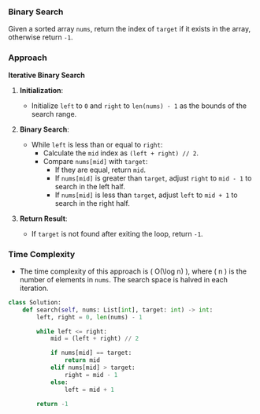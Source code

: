 
### Binary Search

Given a sorted array `nums`, return the index of `target` if it exists in the array, otherwise return `-1`.

### Approach

**Iterative Binary Search**

1. **Initialization**:
   - Initialize `left` to `0` and `right` to `len(nums) - 1` as the bounds of the search range.

2. **Binary Search**:
   - While `left` is less than or equal to `right`:
     - Calculate the `mid` index as `(left + right) // 2`.
     - Compare `nums[mid]` with `target`:
       - If they are equal, return `mid`.
       - If `nums[mid]` is greater than `target`, adjust `right` to `mid - 1` to search in the left half.
       - If `nums[mid]` is less than `target`, adjust `left` to `mid + 1` to search in the right half.

3. **Return Result**:
   - If `target` is not found after exiting the loop, return `-1`.

### Time Complexity

- The time complexity of this approach is \( O(\log n) \), where \( n \) is the number of elements in `nums`. The search space is halved in each iteration.

```python
class Solution:
    def search(self, nums: List[int], target: int) -> int:
        left, right = 0, len(nums) - 1

        while left <= right:
            mid = (left + right) // 2

            if nums[mid] == target:
                return mid
            elif nums[mid] > target:
                right = mid - 1
            else:
                left = mid + 1
        
        return -1
```
